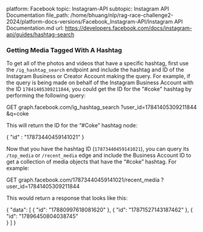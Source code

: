 platform: Facebook
topic: Instagram-API
subtopic: Instagram API Documentation
file_path: /home/bhuang/nlp/rag-race-challenge2-2024/platform-docs-versions/Facebook_Instagram-API/Instagram API Documentation.md
url: https://developers.facebook.com/docs/instagram-api/guides/hashtag-search


### Getting Media Tagged With A Hashtag

To get all of the photos and videos that have a specific hashtag, first use the `/ig_hashtag_search` endpoint and include the hashtag and ID of the Instagram Business or Creator Account making the query. For example, if the query is being made on behalf of the Instagram Business Account with the ID `17841405309211844`, you could get the ID for the "#coke" hashtag by performing the following query:

GET graph.facebook.com/ig\_hashtag\_search
  ?user\_id\=17841405309211844
  &q\=coke

This will return the ID for the “#Coke” hashtag node:

{
  "id" : "17873440459141021"
}

Now that you have the hashtag ID (`17873440459141021`), you can query its `/top_media` or `/recent_media` edge and include the Business Account ID to get a collection of media objects that have the “#coke” hashtag. For example:

GET graph.facebook.com/17873440459141021/recent\_media
  ?user\_id\=17841405309211844

This would return a response that looks like this:

{
  "data": \[
    {
      "id": "17880997618081620"
    },
    {
      "id": "17871527143187462"
    },
    {       
      "id": "17896450804038745"     
    }
  \]
}

[](#)

[](#)